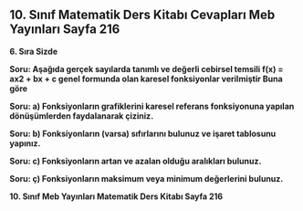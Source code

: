 ## 10. Sınıf Matematik Ders Kitabı Cevapları Meb Yayınları Sayfa 216

**6. Sıra Sizde**

**Soru: Aşağıda gerçek sayılarda tanımlı ve değerli cebirsel temsili f(x) = ax2 + bx + c genel formunda olan karesel fonksiyonlar verilmiştir Buna göre**

**Soru: a) Fonksiyonların grafiklerini karesel referans fonksiyonuna yapılan dönüşümlerden faydalanarak çiziniz.**

**Soru: b) Fonksiyonların (varsa) sıfırlarını bulunuz ve işaret tablosunu yapınız.**

**Soru: c) Fonksiyonların artan ve azalan olduğu aralıkları bulunuz.**

**Soru: ç) Fonksiyonların maksimum veya minimum değerlerini bulunuz.**

**10. Sınıf Meb Yayınları Matematik Ders Kitabı Sayfa 216**